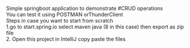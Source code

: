 Simple springboot application to demonstrate #CRUD operations \
You can test it using POSTMAN orThunderClient \
Steps in case you want to start from scratch \
1.go to start.spring.io select maven java (8 in this case) then export as zip file \
2. Open this project in IntelliJ copy paste the files 
